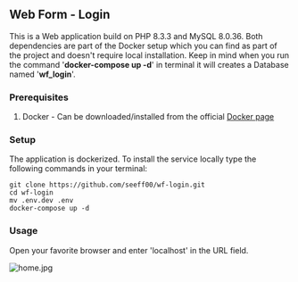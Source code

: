 ## Web Form - Login

This is a Web application build on PHP 8.3.3 and MySQL 8.0.36. Both dependencies are part of the Docker setup which
you can find as part of the project and doesn't require local installation. Keep in mind when you run the command 
'<b>docker-compose up -d</b>' in terminal it will creates a Database named '<b>wf_login</b>'.

### Prerequisites

1. Docker - Can be downloaded/installed from the official [Docker page](https://docs.docker.com/get-docker/)

### Setup

The application is dockerized. To install the service locally type the following commands in your terminal:

```shell
git clone https://github.com/seeff00/wf-login.git
cd wf-login
mv .env.dev .env
docker-compose up -d
```

### Usage

Open your favorite browser and enter 'localhost' in the URL field. 

![home.jpg](..%2F..%2FDesktop%2Fhome.jpg)